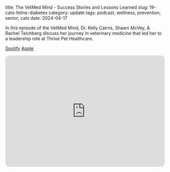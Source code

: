 title: The VetMed Mind - Success Stories and Lessons Learned
slug: 19-cats-feline-diabetes
category: update
tags: podcast, wellness, prevention, senior, cats
date: 2024-04-17

In this episode of the VetMed Mind, Dr. Kelly Cairns, Shawn McVey, & Rachel Teichberg discuss her journey in veterinary medicine that led her to a leadership role at Thrive Pet Healthcare.

[Spotify](https://open.spotify.com/show/7kLhWNTnVx2plnPXCNUtLE)
[Apple](https://podcasts.apple.com/us/podcast/the-vetmed-mind/id1622133351)

<iframe style="border-radius:12px" src="https://open.spotify.com/embed/episode/0krK9EVu4fVckTipqgTN16?utm_source=generator" width="100%" height="352" frameBorder="0" allowfullscreen="" allow="autoplay; clipboard-write; encrypted-media; fullscreen; picture-in-picture" loading="lazy"></iframe>
